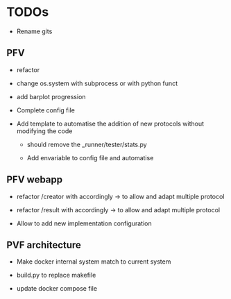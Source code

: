 # TODOs

* Rename gits

## PFV

* refactor

* change os.system with subprocess or with python funct

* add barplot progression

* Complete config file

* Add template to automatise the addition of new protocols without modifying the code

    * should remove the <protocol>_runner/tester/stats.py

    * Add envariable to config file and automatise


## PFV webapp

* refactor /creator with accordingly -> to allow and adapt multiple protocol

* refactor /result with accordingly -> to allow and adapt multiple protocol

* Allow to add new implementation configuration

## PVF architecture

* Make docker internal system match to current system

* build.py to replace makefile

* update docker compose file